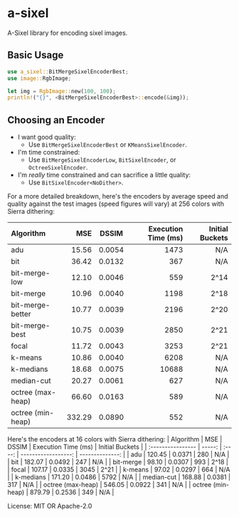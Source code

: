# a-sixel

A-Sixel library for encoding sixel images.

## Basic Usage

```rust
use a_sixel::BitMergeSixelEncoderBest;
use image::RgbImage;

let img = RgbImage::new(100, 100);
println!("{}", <BitMergeSixelEncoderBest>::encode(&img));
```

## Choosing an Encoder
- I want good quality:
  - Use `BitMergeSixelEncoderBest` or `KMeansSixelEncoder`.
- I'm time constrained:
  - Use `BitMergeSixelEncoderLow`, `BitSixelEncoder`, or `OctreeSixelEncoder`.
- I'm _really_ time constrained and can sacrifice a little quality:
  - Use `BitSixelEncoder<NoDither>`.

For a more detailed breakdown, here's the encoders by average speed and quality against the test
images (speed figures will vary) at 256 colors with Sierra dithering:

| Algorithm         |    MSE | DSSIM  | Execution Time (ms) | Initial Buckets |
| :---------------- | -----: | :----: | ------------------: | --------------: |
| adu               |  15.56 | 0.0054 |                1473 |             N/A |
| bit               |  36.42 | 0.0132 |                 367 |             N/A |
| bit-merge-low     |  12.10 | 0.0046 |                 559 |            2^14 |
| bit-merge         |  10.96 | 0.0040 |                1198 |            2^18 |
| bit-merge-better  |  10.77 | 0.0039 |                2196 |            2^20 |
| bit-merge-best    |  10.75 | 0.0039 |                2850 |            2^21 |
| focal             |  11.72 | 0.0043 |                3253 |            2^21 |
| k-means           |  10.86 | 0.0040 |                6208 |             N/A |
| k-medians         |  18.68 | 0.0075 |               10688 |             N/A |
| median-cut        |  20.27 | 0.0061 |                 627 |             N/A |
| octree (max-heap) |  66.60 | 0.0163 |                 589 |             N/A |
| octree (min-heap) | 332.29 | 0.0890 |                 552 |             N/A |


Here's the encoders at 16 colors with Sierra dithering:
| Algorithm         |    MSE | DSSIM  | Execution Time (ms) | Initial Buckets |
| :---------------- | -----: | :----: | ------------------: | --------------: |
| adu               | 120.45 | 0.0371 |                 280 |             N/A |
| bit               | 182.07 | 0.0492 |                 247 |             N/A |
| bit-merge         |  98.10 | 0.0307 |                 993 |            2^18 |
| focal             | 107.17 | 0.0335 |                3045 |            2^21 |
| k-means           |  97.02 | 0.0297 |                 664 |             N/A |
| k-medians         | 171.20 | 0.0486 |                5792 |             N/A |
| median-cut        | 168.88 | 0.0381 |                 317 |             N/A |
| octree (max-heap) | 546.05 | 0.0922 |                 341 |             N/A |
| octree (min-heap) | 879.79 | 0.2536 |                 349 |             N/A |

License: MIT OR Apache-2.0